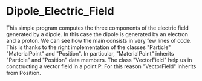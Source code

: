 # Dipole_Electric_Field

This simple program computes the three components of the electric field generated by a dipole. In this case the dipole is generated by an electron and a proton. We can see how the main consists in very few lines of code. This is thanks to the right implementation of the classes "Particle" "MaterialPoint" and "Position". In particular, "MaterialPoint" inherits "Particle" and "Position" data members. 
The class "VectorField" help us in conctructing a vector field in a point P. For this reason "VectorField" inherits from Position.
